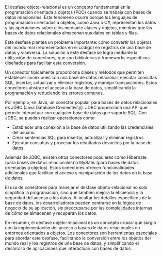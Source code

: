 El desfase objeto-relacional es un concepto fundamental en la programación orientada a objetos (POO) cuando se trabaja con bases de datos relacionales. Este fenómeno ocurre porque los lenguajes de programación orientados a objetos, como Java o C#, representan los datos y las operaciones sobre ellos mediante clases y objetos, mientras que las bases de datos relacionales almacenan sus datos en tablas y filas.

Este desfase plantea un problema importante: cómo convertir los objetos del mundo real (representados en el código) en registros de una base de datos y viceversa. La solución a este desfase se logra mediante la utilización de conectores, que son bibliotecas o frameworks específicos diseñados para facilitar esta conversión.

Un conector típicamente proporciona clases y métodos que permiten establecer conexiones con una base de datos relacional, ejecutar consultas SQL, insertar, actualizar y eliminar registros, y manejar transacciones. Estos conectores abstrae el acceso a la base de datos, simplificando la programación y reduciendo los errores comunes.

Por ejemplo, en Java, un conector popular para bases de datos relacionales es JDBC (Java Database Connectivity). JDBC proporciona una API que permite interactuar con cualquier base de datos que soporte SQL. Con JDBC, se pueden realizar operaciones como:

- Establecer una conexión a la base de datos utilizando las credenciales del usuario.
- Crear sentencias SQL para insertar, actualizar y eliminar registros.
- Ejecutar consultas y procesar los resultados devueltos por la base de datos.

Además de JDBC, existen otros conectores populares como Hibernate (para bases de datos relacionales) o MyBatis (para bases de datos orientadas a objetos). Estos conectores ofrecen funcionalidades adicionales que facilitan el acceso y manipulación de los datos en la base de datos.

El uso de conectores para manejar el desfase objeto-relacional no solo simplifica la programación, sino que también mejora la eficiencia y la seguridad del acceso a los datos. Al ocultar los detalles específicos de la base de datos, los desarrolladores pueden centrarse en la lógica de negocio de su aplicación, sin preocuparse por las complejidades internas de cómo se almacenan y recuperan los datos.

En resumen, el desfase objeto-relacional es un concepto crucial que surgió con la implementación del acceso a bases de datos relacionales en entornos orientados a objetos. Los conectores son herramientas esenciales para abordar este desfase, facilitando la conversión entre los objetos del mundo real y los registros de una base de datos, y simplificando el desarrollo de aplicaciones que interactúan con bases de datos.